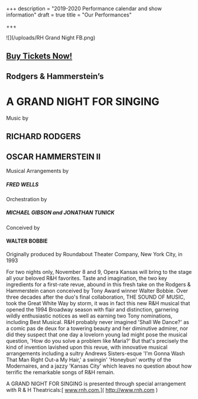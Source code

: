 +++
description = "2019-2020 Performance calendar and show information"
draft = true
title = "Our Performances"

+++
  
![](/uploads/RH Grand Night FB.png)

## [Buy Tickets Now!](https://bpt.me/4325577?fbclid=IwAR1ns3Q5h4QGDs4gY4x9AJcX0iKY9CQJSIwl7e-cFw7rIoSis0wuLQzjhsI "AGNFS TICKETS")

## Rodgers & Hammerstein’s

# A GRAND NIGHT FOR SINGING

Music by                                                   

## RICHARD RODGERS 

## OSCAR HAMMERSTEIN II

Musical Arrangements by

##### FRED WELLS 

 Orchestration by

##### MICHAEL GIBSON and JONATHAN TUNICK

Conceived by

#### WALTER BOBBIE

Originally produced by Roundabout Theater Company, New York City, in 1993

For two nights only, November 8 and 9, Opera Kansas will bring to the stage all your beloved R&H favorites. Taste and imagination, the two key ingredients for a first-rate revue, abound in this fresh take on the Rodgers & Hammerstein canon conceived by Tony Award winner Walter Bobbie. Over three decades after the duo's final collaboration, THE SOUND OF MUSIC, took the Great White Way by storm, it was in fact this new R&H musical that opened the 1994 Broadway season with flair and distinction, garnering wildly enthusiastic notices as well as earning two Tony nominations, including Best Musical. R&H probably never imagined 'Shall We Dance?' as a comic pas de deux for a towering beauty and her diminutive admirer, nor did they suspect that one day a lovelorn young lad might pose the musical question, 'How do you solve a problem like Maria?' But that's precisely the kind of invention lavished upon this revue, with innovative musical arrangements including a sultry Andrews Sisters-esque 'I'm Gonna Wash That Man Right Out-a My Hair,' a swingin' 'Honeybun' worthy of the Modernaires, and a jazzy 'Kansas City' which leaves no question about how terrific the remarkable songs of R&H remain.

A GRAND NIGHT FOR SINGING is presented through special arrangement with R & H Theatricals:[ www.rnh.com.]( http://www.rnh.com )